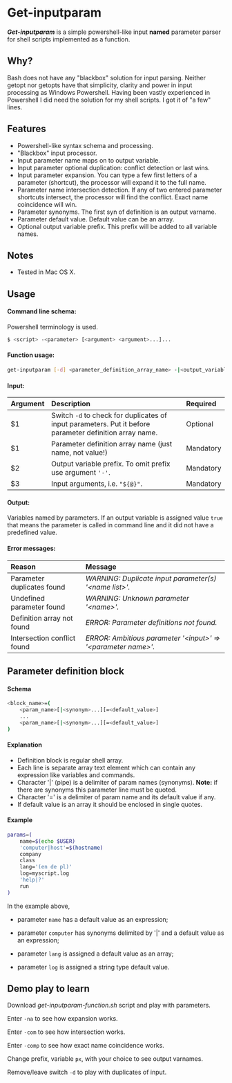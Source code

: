 # Get-inputparam

***Get-inputparam*** is a simple powershell-like input **named** parameter parser for shell scripts implemented as a function.

## Why?
Bash does not have any "blackbox" solution for input parsing. Neither getopt nor getopts have that simplicity, clarity and power in input processing as Windows Powershell. Having been vastly experienced in Powershell I did need the solution for my shell scripts. I got it of "a few" lines.

## Features
* Powershell-like syntax schema and processing.
* "Blackbox" input processor.
* Input parameter name maps on to output variable.
* Input parameter optional duplication: conflict detection or last wins.
* Input parameter expansion. You can type a few first letters of a parameter (shortcut), the processor will expand it to the full name.
* Parameter name intersection detection. If any of two entered parameter shortcuts intersect, the processor will find the conflict. Exact name coincidence will win.
* Parameter synonyms. The first syn of definition is an output varname.
* Parameter default value. Default value can be an array.
* Optional output variable prefix. This prefix will be added to all variable names.

## Notes
* Tested in Mac OS X.

## Usage
#### Command line schema:
Powershell terminology is used.

```sh
$ <script> -<parameter> [<argument> <argument>...]...
```
#### Function usage:
```sh
get-inputparam [-d] <parameter_definition_array_name> -|<output_variable_prefix> "{@}"
```

#### Input:
| Argument | Description | Required |
|:---------|:------------|:---------|
| $1 | Switch `-d` to check for duplicates of input parameters. Put it before parameter definition array name. | Optional |
| $1 | Parameter definition array name (just name, not value!) | Mandatory |
| $2 | Output variable prefix. To omit prefix use argument `'-'`. | Mandatory |
| $3 | Input arguments, i.e. `"${@}"`. | Mandatory |

#### Output: 
Variables named by parameters. If an output variable is assigned value `true` that means the parameter is called in command line and it did not have a predefined value.

#### Error messages:
| Reason | Message |
|:-------|:--------|
| Parameter duplicates found | *WARNING: Duplicate input parameter(s) '\<name list\>'.* |
| Undefined parameter found | *WARNING: Unknown parameter '\<name\>'.* |
| Definition array not found | *ERROR: Parameter definitions not found.* |
| Intersection conflict found | *ERROR: Ambitious parameter '\<input\>' =\> '\<parameter name\>'.* |

## Parameter definition block
#### Schema
```sh
<block_name>=(
	<param_name>[|<synonym>...][=<default_value>]
	...
	<param_name>[|<synonym>...][=<default_value>]
) 
```

#### Explanation

* Definition block is regular shell array.
* Each line is separate array text element which can contain any expression like variables and commands.
* Character '|' (pipe) is a delimiter of param names (synonyms). **Note:** if there are synonyms this parameter line must be quoted.
* Character '=' is a delimiter of param name and its default value if any.
* If default value is an array it should be enclosed in single quotes.

#### Example

```sh
params=(
    name=$(echo $USER)
    'computer|host'=$(hostname)
    company
    class
    lang='(en de pl)'
    log=myscript.log
    'help|?'
    run
)
```
In the example above,

* parameter `name` has a default value as an expression;

* parameter `computer` has synonyms delimited by '|' and a default value as an expression;

* parameter `lang` is assigned a default value as an array;

* parameter `log` is assigned a string type default value.

## Demo play to learn
Download *get-inputparam-function.sh* script and play with parameters.

Enter `-na` to see how expansion works.

Enter `-com` to see how intersection works.

Enter `-comp` to see how exact name coincidence works.

Change prefix, variable `px`, with your choice to see output varnames.

Remove/leave switch `-d` to play with duplicates of input.
